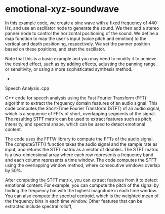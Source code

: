 # emotional-xyz-soundwave

In this example code, we create a sine wave with a fixed frequency of 440 Hz, and use an oscillator node to generate the sound. We then add a stereo panner node to control the horizontal positioning of the sound. We define a map function to map the user's input (voice pitch and emotion) to the vertical and depth positioning, respectively. We set the panner position based on these positions, and start the oscillator.

Note that this is a basic example and you may need to modify it to achieve the desired effect, such as by adding effects, adjusting the panning range or sensitivity, or using a more sophisticated synthesis method.

-
Speech Analysis .cpp

C++ code for speech analysis using the Fast Fourier Transform (FFT) algorithm to extract the frequency domain features of an audio signal. This code computes the Short-Time Fourier Transform (STFT) of an audio signal, which is a sequence of FFTs of short, overlapping segments of the signal. The resulting STFT matrix can be used to extract features such as pitch, intensity, and spectral shape, which can be used to detect emotional content.

The code uses the FFTW library to compute the FFTs of the audio signal. The computeSTFT() function takes the audio signal and the sample rate as input, and returns the STFT matrix as a vector of doubles. The STFT matrix is a two-dimensional array where each row represents a frequency band and each column represents a time window. The code computes the STFT using the overlapping window method, where consecutive windows overlap by 50%.

After computing the STFT matrix, you can extract features from it to detect emotional content. For example, you can compute the pitch of the signal by finding the frequency bin with the highest magnitude in each time window. You can also compute the spectral centroid, which is the weighted mean of the frequency bins in each time window. Other features that can be extracted include spectral rolloff,
